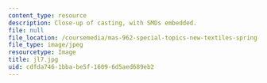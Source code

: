 ```yaml
---
content_type: resource
description: Close-up of casting, with SMDs embedded.
file: null
file_location: /coursemedia/mas-962-special-topics-new-textiles-spring-2010/cdfda7461bbabe5f16096d5aed689eb2_jl7.jpg
file_type: image/jpeg
resourcetype: Image
title: jl7.jpg
uid: cdfda746-1bba-be5f-1609-6d5aed689eb2
---
```

